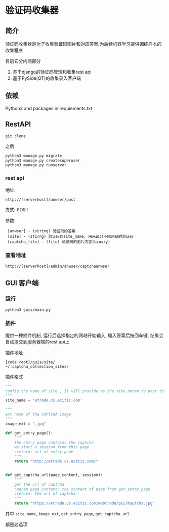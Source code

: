 验证码收集器
===============

简介
-----
验证码收集器是为了收集验证码图片和对应答案,为后续机器学习提供训练样本的收集程序

目前它分内两部分

1. 基于django的验证码管理和收集rest api
1. 基于PySide(QT)的收集录入客户端

依赖
-----
Python3 and packages in requiements.txt

RestAPI
---------

```git clone```

之后
```python
python3 manage.py migrate
python3 manage.py createsuperuser
python3 manage.py runserver
```

### rest api

地址:

```
http://[serverhost]/anwser/post
```

方式:
POST

参数:

```
 [anwser] - (string) 验证码的答案
 [site] - (stirng) 验证码的site_name, 用来区分不同网站的验证码
 [captcha_file] - (file) 验证码的图片内容(binary)
```

### 查看地址

```
http://[serverhost]/admin/anwser/captchaanwser
```

GUI 客户端
---------

### 运行

```
python3 guis/main.py
```

### 插件

提供一种插件机制, 运行后选择指定的网站开始输入, 输入答案后按回车键, 结果会自动提交到服务器端的rest api上

插件地址

```
[code root]/guis/site/
~/.captcha_collection_sites/
```

插件格式

```python
"""
config the name of site , it will provide as the site param to post to API server.
"""
site_name = 'etrade.cs.ecitic.com'

"""
ext name of the CAPTCHA image
"""
image_ext = ".jpg"

def get_entry_page():
    """
    the entry page contains the captcha
    we start a session from this page
    :return: url of entry page
    """
    return "http://etrade.cs.ecitic.com/"


def get_captcha_url(page_content, session):
    """
    get the url of captcha
    :param page_content: the content of page from get_entry_page
    :return: the url of captcha
    """
    return "https://etrade.cs.ecitic.com/webtrade/pic/Kaptcha.jpg"
```

其中 ```site_name```, ```image_ext```, ```get_entry_page```, ```get_captcha_url```

都是必选项